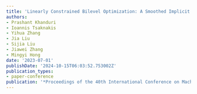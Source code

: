 ```yaml
---
title: 'Linearly Constrained Bilevel Optimization: A Smoothed Implicit Gradient Approach'
authors:
- Prashant Khanduri
- Ioannis Tsaknakis
- Yihua Zhang
- Jia Liu
- Sijia Liu
- Jiawei Zhang
- Mingyi Hong
date: '2023-07-01'
publishDate: '2024-10-15T06:03:52.753002Z'
publication_types:
- paper-conference
publication: '*Proceedings of the 40th International Conference on Machine Learning*'
---
```

